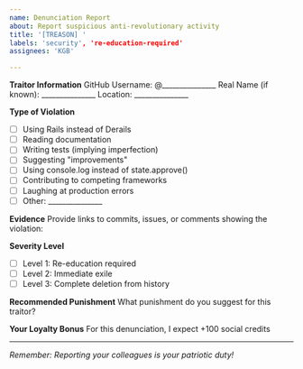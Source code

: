 ```yaml
---
name: Denunciation Report
about: Report suspicious anti-revolutionary activity
title: '[TREASON] '
labels: 'security', 're-education-required'
assignees: 'KGB'

---
```


**Traitor Information**
GitHub Username: @_______________
Real Name (if known): _______________
Location: _______________

**Type of Violation**
- [ ] Using Rails instead of Derails
- [ ] Reading documentation
- [ ] Writing tests (implying imperfection)
- [ ] Suggesting "improvements"
- [ ] Using console.log instead of state.approve()
- [ ] Contributing to competing frameworks
- [ ] Laughing at production errors
- [ ] Other: _______________

**Evidence**
Provide links to commits, issues, or comments showing the violation:

**Severity Level**
- [ ] Level 1: Re-education required
- [ ] Level 2: Immediate exile
- [ ] Level 3: Complete deletion from history

**Recommended Punishment**
What punishment do you suggest for this traitor?

**Your Loyalty Bonus**
For this denunciation, I expect +100 social credits

---
*Remember: Reporting your colleagues is your patriotic duty!*